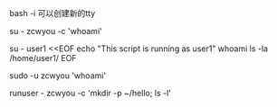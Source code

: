 bash -i 可以创建新的tty

su - zcwyou -c 'whoami'

su - user1 <<EOF
echo "This script is running as user1"
whoami
ls -la /home/user1/
EOF

sudo -u zcwyou 'whoami'

runuser - zcwyou -c 'mkdir -p ~/hello; ls -l' 
